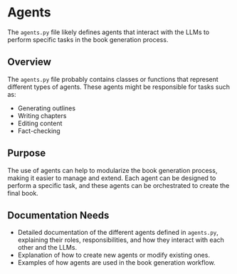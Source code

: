# Agents

The `agents.py` file likely defines agents that interact with the LLMs to perform specific tasks in the book generation process.

## Overview

The `agents.py` file probably contains classes or functions that represent different types of agents. These agents might be responsible for tasks such as:

- Generating outlines
- Writing chapters
- Editing content
- Fact-checking

## Purpose

The use of agents can help to modularize the book generation process, making it easier to manage and extend. Each agent can be designed to perform a specific task, and these agents can be orchestrated to create the final book.

## Documentation Needs

- Detailed documentation of the different agents defined in `agents.py`, explaining their roles, responsibilities, and how they interact with each other and the LLMs.
- Explanation of how to create new agents or modify existing ones.
- Examples of how agents are used in the book generation workflow.
